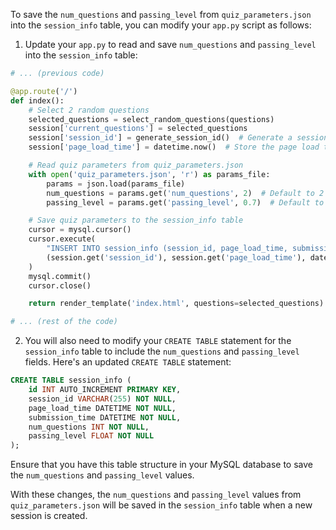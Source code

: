 To save the `num_questions` and `passing_level` from `quiz_parameters.json` into the `session_info` table, you can modify your `app.py` script as follows:

1. Update your `app.py` to read and save `num_questions` and `passing_level` into the `session_info` table:

```python
# ... (previous code)

@app.route('/')
def index():
    # Select 2 random questions
    selected_questions = select_random_questions(questions)
    session['current_questions'] = selected_questions
    session['session_id'] = generate_session_id()  # Generate a session ID
    session['page_load_time'] = datetime.now()  # Store the page load time

    # Read quiz parameters from quiz_parameters.json
    with open('quiz_parameters.json', 'r') as params_file:
        params = json.load(params_file)
        num_questions = params.get('num_questions', 2)  # Default to 2 questions if not specified
        passing_level = params.get('passing_level', 0.7)  # Default to 0.7 if not specified

    # Save quiz parameters to the session_info table
    cursor = mysql.cursor()
    cursor.execute(
        "INSERT INTO session_info (session_id, page_load_time, submission_time, num_questions, passing_level) VALUES (%s, %s, %s, %s, %s)",
        (session.get('session_id'), session.get('page_load_time'), datetime.now(), num_questions, passing_level)
    )
    mysql.commit()
    cursor.close()

    return render_template('index.html', questions=selected_questions)

# ... (rest of the code)
```

2. You will also need to modify your `CREATE TABLE` statement for the `session_info` table to include the `num_questions` and `passing_level` fields. Here's an updated `CREATE TABLE` statement:

```sql
CREATE TABLE session_info (
    id INT AUTO_INCREMENT PRIMARY KEY,
    session_id VARCHAR(255) NOT NULL,
    page_load_time DATETIME NOT NULL,
    submission_time DATETIME NOT NULL,
    num_questions INT NOT NULL,
    passing_level FLOAT NOT NULL
);
```

Ensure that you have this table structure in your MySQL database to save the `num_questions` and `passing_level` values.

With these changes, the `num_questions` and `passing_level` values from `quiz_parameters.json` will be saved in the `session_info` table when a new session is created.